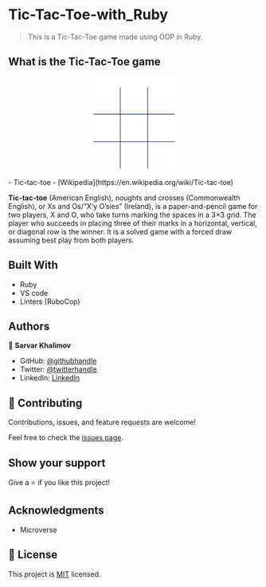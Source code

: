 # Tic-Tac-Toe-with_Ruby
> This is a Tic-Tac-Toe game made using OOP in Ruby.

## What is the Tic-Tac-Toe game
<div align="center">
  <img src="tic1.gif?raw=true" width="200" height="200"/>
</div>
- Tic-tac-toe - [Wikipedia](https://en.wikipedia.org/wiki/Tic-tac-toe)

**Tic-tac-toe** (American English), noughts and crosses (Commonwealth English), or Xs and Os/“X’y O’sies” (Ireland), is a paper-and-pencil game for two players, X and O, who take turns marking the spaces in a 3×3 grid. The player who succeeds in placing three of their marks in a horizontal, vertical, or diagonal row is the winner. It is a solved game with a forced draw assuming best play from both players. 

## Built With

- Ruby
- VS code
- Linters (RuboCop)

## Authors

👤 **Sarvar Khalimov**

- GitHub: [@githubhandle](https://github.com/SarvarKh)
- Twitter: [@twitterhandle](https://twitter.com/KhalimovSarvar)
- LinkedIn: [LinkedIn](https://www.linkedin.com/in/sarvar-khalimov/)

## 🤝 Contributing

Contributions, issues, and feature requests are welcome!

Feel free to check the [issues page](https://github.com/SarvarKh/Tic-Tac-Toe-with_Ruby/issues).

## Show your support

Give a ⭐️ if you like this project!

## Acknowledgments

- Microverse

## 📝 License

This project is [MIT](lic.url) licensed.
